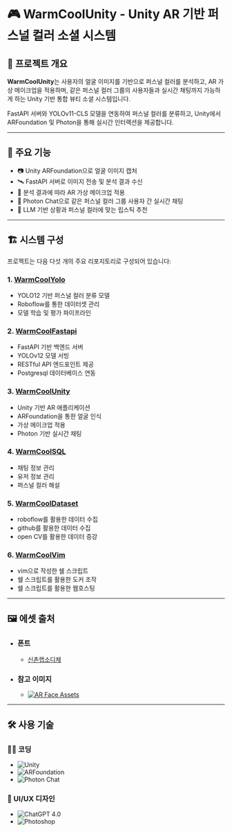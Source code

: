 # 🎮 WarmCoolUnity - Unity AR 기반 퍼스널 컬러 소셜 시스템

## 📌 프로젝트 개요

**WarmCoolUnity**는 사용자의 얼굴 이미지를 기반으로 퍼스널 컬러를 분석하고, AR 가상 메이크업을 적용하며, 같은 퍼스널 컬러 그룹의 사용자들과 실시간 채팅까지 가능하게 하는 Unity 기반 통합 뷰티 소셜 시스템입니다.

FastAPI 서버와 YOLOv11-CLS 모델을 연동하여 퍼스널 컬러를 분류하고, Unity에서 ARFoundation 및 Photon을 통해 실시간 인터랙션을 제공합니다.

---

## 🎯 주요 기능

- 📷 Unity ARFoundation으로 얼굴 이미지 캡처
- 🛰 FastAPI 서버로 이미지 전송 및 분석 결과 수신
- 💄 분석 결과에 따라 AR 가상 메이크업 적용
- 💬 Photon Chat으로 같은 퍼스널 컬러 그룹 사용자 간 실시간 채팅
- 🤖 LLM 기반 상황과 퍼스널 컬러에 맞는 립스틱 추천
---


## 🏗 시스템 구성

프로젝트는 다음 다섯 개의 주요 리포지토리로 구성되어 있습니다:

### 1. [WarmCoolYolo](https://github.com/An0jin/WarmCoolYolo)

- YOLO12 기반 퍼스널 컬러 분류 모델
- Roboflow를 통한 데이터셋 관리
- 모델 학습 및 평가 파이프라인

### 2. [WarmCoolFastapi](https://github.com/An0jin/WarmCoolFastapi)

- FastAPI 기반 백엔드 서버
- YOLOv12 모델 서빙
- RESTful API 엔드포인트 제공
- Postgresql 데이터베이스 연동

### 3. [WarmCoolUnity](https://github.com/An0jin/WarmCoolUnity)

- Unity 기반 AR 애플리케이션
- ARFoundation을 통한 얼굴 인식
- 가상 메이크업 적용
- Photon 기반 실시간 채팅

### 4. [WarmCoolSQL](https://github.com/An0jin/WarmCoolSQL)

- 채팅 정보 관리
- 유저 정보 관리
- 퍼스널 컬러 해설

### 5. [WarmCoolDataset](https://github.com/An0jin/WarmCoolDataset)

- roboflow를 활용한 데이터 수집
- github를 활용한 데이터 수집
- open CV를 활용한 데이터 증강

### 6. [WarmCoolVim](https://github.com/An0jin/WarmCoolVim)

- vim으로 작성한 쉘 스크립트
- 쉘 스크립트를 활용한 도커 조작
- 쉘 스크립트를 활용한 웹호스팅

---


## 🖼️ 에셋 출처

- ### 폰트
    - [신촌랩소디체](https://noonnu.cc/font_page/1577)

- ### 참고 이미지
    - [![AR Face Assets](https://img.shields.io/badge/-AR%20Face%20Assets-000000?style=flat&logo=unity&logoColor=white)](https://assetstore.unity.com/packages/essentials/asset-packs/ar-face-assets-184187)


---

## 🛠 사용 기술

### 🧑‍💻 코딩

- ![Unity](https://img.shields.io/badge/-Unity-000000?style=flat&logo=unity&logoColor=white)
- ![ARFoundation](https://img.shields.io/badge/-ARFoundation(Unity)-000000?style=flat&logo=unity&logoColor=white)
- ![Photon Chat](https://img.shields.io/badge/-Photon%20Chat(Unity)-004480?style=flat&logo=photon&logoColor=white)

### 🎨 UI/UX 디자인
- ![ChatGPT 4.0](https://img.shields.io/badge/-ChatGPT%204.0-74AA9C?style=flat&logo=openai&logoColor=white)
- ![Photoshop](https://img.shields.io/badge/-Photoshop-31A8FF?style=flat&logo=adobe-photoshop&logoColor=white)